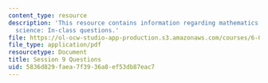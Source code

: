 ```yaml
---
content_type: resource
description: 'This resource contains information regarding mathematics for computer
  science: In-class questions.'
file: https://ol-ocw-studio-app-production.s3.amazonaws.com/courses/6-042j-mathematics-for-computer-science-spring-2015/5836d829faea7f3936a8ef53db87eac7_MIT6_042JS15_cp9.pdf
file_type: application/pdf
resourcetype: Document
title: Session 9 Questions
uid: 5836d829-faea-7f39-36a8-ef53db87eac7
---
```

